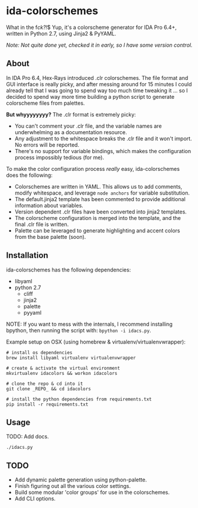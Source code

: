 ida-colorschemes
================
What in the f*ck?!*$ Yup, it's a colorscheme generator for IDA Pro 6.4+, written in Python 2.7, using Jinja2 & PyYAML.

*Note: Not quite done yet, checked it in early, so I have some version control.*

About
-----
In IDA Pro 6.4, Hex-Rays introduced .clr colorschemes. The file format and GUI interface is really picky, and after messing around for 15 minutes I could already tell that I was going to spend way too much time tweaking it ... so I decided to spend way more time building a python script to generate colorscheme files from palettes.

**But whyyyyyyyy?**
The .clr format is extremely picky:
- You can't comment your .clr file, and the variable names are underwhelming as a documentation resource.
- Any adjustment to the whitespace breaks the .clr file and it won't import. No errors will be reported.
- There's no support for variable bindings, which makes the configuration process impossibly tedious (for me).

To make the color configuration process _really_ easy, ida-colorschemes does the following:

- Colorschemes are written in YAML. This allows us to add comments, modify whitespace, and leverage `node anchors` for variable substitution.
- The default.jinja2 template has been commented to provide additional information about variables.
- Version dependent .clr files have been converted into jinja2 templates.
- The colorscheme configuration is merged into the template, and the final .clr file is written.
- Palette can be leveraged to generate highlighting and accent colors from the base palette (soon).

Installation
------------
ida-colorschemes has the following dependencies:

- libyaml
- python 2.7
    - cliff
    - jinja2
    - palette
    - pyyaml

NOTE: If you want to mess with the internals, I recommend installing bpython, then running the script with: `bpython -i idacs.py`.

Example setup on OSX (using homebrew & virtualenv/virtualenvwrapper):

    # install os dependencies
    brew install libyaml virtualenv virtualenvwrapper

    # create & activate the virtual environment
    mkvirtualenv idacolors && workon idacolors

    # clone the repo & cd into it
    git clone _REPO_ && cd idacolors

    # install the python dependencies from requirements.txt
    pip install -r requirements.txt


Usage
-----
TODO: Add docs.

    ./idacs.py


TODO
----
- Add dynamic palette generation using python-palette.
- Finish figuring out all the various color settings.
- Build some modular 'color groups' for use in the colorschemes.
- Add CLI options.
